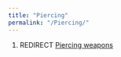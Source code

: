```yaml
---
title: "Piercing"
permalink: "/Piercing/"
---
```


1.  REDIRECT [Piercing weapons](Piercing_weapons "wikilink")